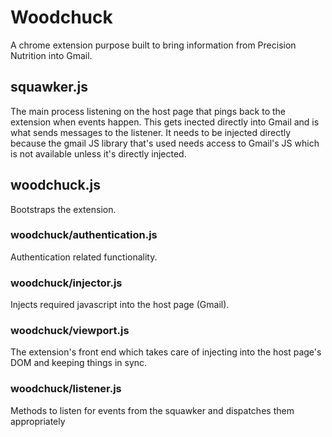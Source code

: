 Woodchuck
=========

A chrome extension purpose built to bring information from Precision Nutrition
into Gmail.

## squawker.js
The main process listening on the host page that pings back to the extension
when events happen. This gets inected directly into Gmail and is what sends
messages to the listener. It needs to be injected directly because the
gmail JS library that's used needs access to Gmail's JS which is not 
available unless it's directly injected.

## woodchuck.js
Bootstraps the extension.

### woodchuck/authentication.js
Authentication related functionality.

### woodchuck/injector.js
Injects required javascript into the host page (Gmail).

### woodchuck/viewport.js
The extension's front end which takes care of injecting into the host page's
DOM and keeping things in sync.

### woodchuck/listener.js
Methods to listen for events from the squawker and dispatches them appropriately

